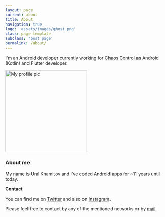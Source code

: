 ```yaml
---
layout: page
current: about
title: About
navigation: true
logo: 'assets/images/ghost.png'
class: page-template
subclass: 'post page'
permalink: /about/
---
```


I'm an Android developer currently working for [Chaos Control](https://chaos-control.mobi/) as Android (Kotlin) and Flutter developer.

<img src="../assets/images/avatar.jpg" alt="My profile pic" style="width:256px;height:256px">

### About me

My name is Ural Khamitov and I've coded Android apps for ~11 years until today.

**Contact**

You can find me on [Twitter](https://twitter.com/ukhamitov) and also on [Instagram](https://instagram.com/ukhamitov).

Please feel free to contact by any of the mentioned networks or by [mail](mailto:ukhamitov@gmail.com).